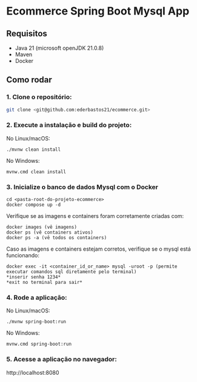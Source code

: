 # Ecommerce Spring Boot Mysql App

## Requisitos
- Java 21 (microsoft openJDK 21.0.8)
- Maven
- Docker

## Como rodar

### 1. Clone o repositório:
```bash
git clone <git@github.com:ederbastos21/ecommerce.git>
```

### 2. Execute a instalação e build do projeto:

No Linux/macOS:

    ./mvnw clean install

No Windows:

    mvnw.cmd clean install


### 3. Inicialize o banco de dados Mysql com o Docker
```
cd <pasta-root-do-projeto-ecommerce>
docker compose up -d
```
Verifique se as imagens e containers foram corretamente criadas com:
```
docker images (vê imagens)
docker ps (vê containers ativos)
docker ps -a (vê todos os containers)
```
Caso as imagens e containers estejam corretos, verifique se o mysql está funcionando:
```
docker exec -it <container_id_or_name> mysql -uroot -p (permite executar comandos sql diretamente pelo terminal)
*inserir senha 1234*
*exit no terminal para sair*
```
### 4. Rode a aplicação:

No Linux/macOS:

    ./mvnw spring-boot:run

No Windows:

    mvnw.cmd spring-boot:run


### 5. Acesse a aplicação no navegador:

http://localhost:8080